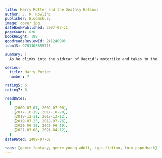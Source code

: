 ```yaml
---
title: Harry Potter and the Deathly Hallows
author: J. K. Rowling
publisher: Bloomsbury
image: cover.jpg
dateBookPublished: 2007-07-21
pageCount: 620
bookHeight: 198
goodreadsReviewId: 241240905
isbn13: 9781408855713

summary: |
  As he climbs into the sidecar of Hagrid's motorbike and takes to the skies, leaving Privet Drive for the last time, Harry Potter knows that Lord Voldemort and the Death Eaters are not far behind. The protective charm that has kept Harry safe until now is broken, but he cannot keep hiding. The Dark Lord is breathing fear into everything Harry loves and to stop him Harry will have to find and destroy the remaining Horcruxes. The final battle must begin - Harry must stand and face his enemy.

series:
  title: Harry Potter
  number: 7

rating5: 5
rating7: 6

readDates:
  [
    [2009-07-07, 2009-07-08],
    [2017-10-19, 2017-10-20],
    [2018-12-11, 2018-12-12],
    [2019-07-25, 2019-07-26],
    [2020-06-15, 2020-06-19],
    [2021-03-08, 2021-04-12],
  ]
dateRated: 2009-07-08

tags: [genre-fantasy, genre-young-adult, type-fiction, form-paperback]
---
```

